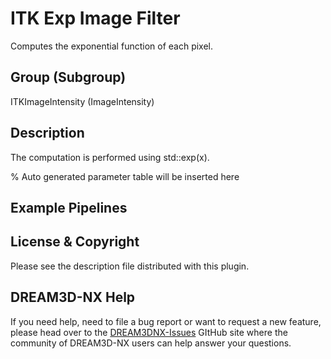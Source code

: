 # ITK Exp Image Filter

Computes the exponential function of each pixel.

## Group (Subgroup)

ITKImageIntensity (ImageIntensity)

## Description

The computation is performed using std::exp(x).

% Auto generated parameter table will be inserted here

## Example Pipelines

## License & Copyright

Please see the description file distributed with this plugin.

## DREAM3D-NX Help

If you need help, need to file a bug report or want to request a new feature, please head over to the [DREAM3DNX-Issues](https://github.com/BlueQuartzSoftware/DREAM3DNX-Issues) GItHub site where the community of DREAM3D-NX users can help answer your questions.
